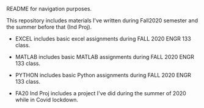 README for navigation purposes. 

This repository includes materials I've written during Fall2020 semester and the summer before that (Ind Proj).

- EXCEL includes basic excel assignments during FALL 2020 ENGR 133 class.

- MATLAB includes basic MATLAB assignments during FALL 2020 ENGR 133 class.

- PYTHON includes basic Python assignments during FALL 2020 ENGR 133 class.

- FA20 Ind Proj includes a project I've did during the summer of 2020 while in Covid lockdown. 
